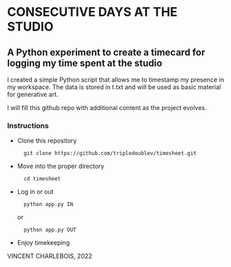 # CONSECUTIVE DAYS AT THE STUDIO

## A Python experiment to create a timecard for logging my time spent at the studio

I created a simple Python script that allows me to timestamp my presence in my workspace.
The data is stored in t.txt and will be used as basic material for generative art.

I will fill this github repo with additional content as the project evolves.

### Instructions

- Clone this repository

        git clone https://github.com/tripledoublev/timesheet.git

- Move into the proper directory 

        cd timesheet

- Log in or out

        python app.py IN
    or

        python app.py OUT

- Enjoy timekeeping



VINCENT CHARLEBOIS, 2022